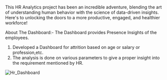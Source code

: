 This HR Analytics project has been an incredible adventure, 
blending the art of understanding human behavior with the science of data-driven insights. Here's to unlocking the doors to a more productive, engaged, and healthier workforce! 

About The Dashboard:- 
The Dashboard provides Presence Insights of the employees. 
1. Developed a Dashboard for attrition based on age or salary or profession,etc.
2. The analysis is done on various parameters to give a proper insight into the requirement mentioned by HR.

![Hr_Dashboard](https://github.com/Preeti-07/Hr-Analytical-Dashboard/assets/108629993/4f15e3b5-8ad9-414a-852c-df668dc212a8)

